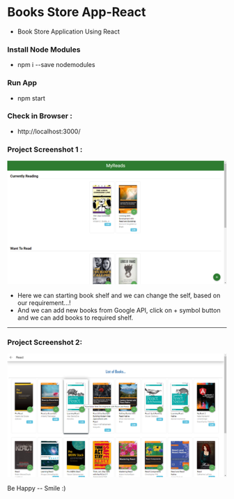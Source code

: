 # Books Store App-React
  - Book Store Application Using React

### Install Node Modules
  - npm i --save nodemodules

### Run App
  - npm start

### Check in Browser :
  - http://localhost:3000/

### Project Screenshot 1 :
![Screenshot](https://github.com/alexVinod/books-store-react/blob/master/src/icons/projectView.png?raw=true)

- Here we can starting book shelf and we can change the self, based on our requirement...!
- And we can add new books from Google API, click on + symbol button and we can add books to required shelf.

<hr>

### Project Screenshot 2:
![Screenshot](https://github.com/alexVinod/books-store-react/blob/master/src/icons/projectView1.png?raw=true)



Be Happy -- Smile :)
